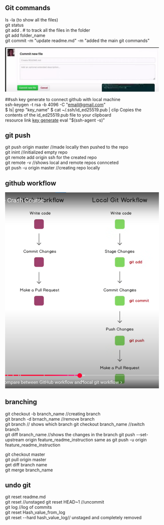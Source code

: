 ## Git commands


ls -la (to show all the files)<br/>
git status<br/>
git add .        # to track all the files in the folder<br/>
git add folder_name<br/>
git commit -m "update readme.md" -m "added the main git commands"<br/>


![alt text](image.png)

##ssh key generate to connect github with local machine  
 ssh-keygen -t rsa -b 4096 -C "email@gmail.com"  
 $ ls| grep "key_name" 
 $ cat ~/.ssh/id_ed25519.pub | clip Copies the contents of the id_ed25519.pub file to your clipboard  
 resource link [key generate](https://docs.github.com/en/authentication/connecting-to-github-with-ssh/checking-for-existing-ssh-keys) 
 eval "$(ssh-agent -s)" 

## git push  
git push origin master //made locally then pushed to the repo  
git inint //initialized empty repo  
git remote add origin ssh for the created repo  
git remote -v //shows local and remote repos connceted  
git push -u origin master //creating repo locally  

## github workflow
![alt text](image-1.png)

## branching
git checkout -b branch_name //creating branch  
git branch -d brnach_name //remove branch  
git branch // shows which branch
git checkout branch_name //switch branch  
git diff branch_name //shows the changes in the branch
git push --set-upstream origin feature_readme_instruction same as git push -u origin feature_readme_instruction  

git checkout master  
git pull origin master  
get diff branch name  
git merge branch_name  


## undo git  
git reset readme.md  
git reset //unstaged
git reset HEAD~1 //uncommit  
git log //log of commits  
git reset Hash_value_from_log  
git reset --hard hash_value_log// unstaged and completely removed  
